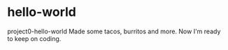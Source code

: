 # hello-world
project0-hello-world
Made some tacos, burritos and more.  Now I'm ready to keep on coding.
